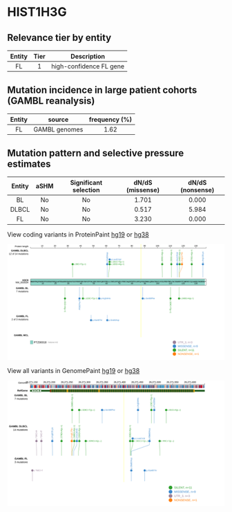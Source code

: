 # HIST1H3G

## Relevance tier by entity

|Entity|Tier|Description            |
|:------:|:----:|-----------------------|
|FL    |1   |high-confidence FL gene|

## Mutation incidence in large patient cohorts (GAMBL reanalysis)

|Entity|source       |frequency (%)|
|:------:|:-------------:|:-------------:|
|FL    |GAMBL genomes|1.62         |

## Mutation pattern and selective pressure estimates

|Entity|aSHM|Significant selection|dN/dS (missense)|dN/dS (nonsense)|
|:------:|:----:|:---------------------:|:----------------:|:----------------:|
|BL    |No  |No                   |1.701           |0.000           |
|DLBCL |No  |No                   |0.517           |5.984           |
|FL    |No  |No                   |3.230           |0.000           |



View coding variants in ProteinPaint [hg19](https://www.bcgsc.ca/downloads/morinlab/GAMBL/test/genes/HIST1H3G_protein.html)  or [hg38](https://www.bcgsc.ca/downloads/morinlab/GAMBL/test/genes/HIST1H3G_protein_hg38.html)

![image](images/proteinpaint/HIST1H3G_NM_003534.svg)

View all variants in GenomePaint [hg19](https://www.bcgsc.ca/downloads/morinlab/GAMBL/test/genes/HIST1H3G.html)  or [hg38](https://www.bcgsc.ca/downloads/morinlab/GAMBL/test/genes/HIST1H3G_hg38.html)

![image](images/proteinpaint/HIST1H3G.svg)
